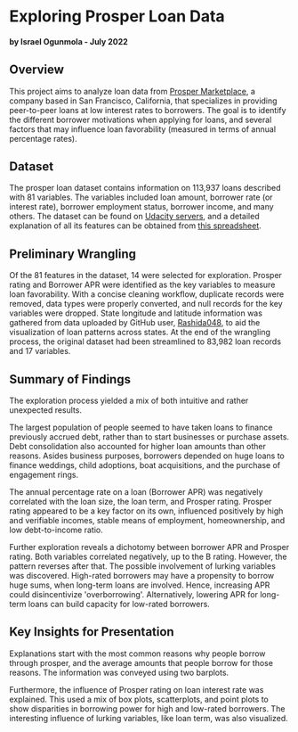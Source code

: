 # Exploring Prosper Loan Data
#### by Israel Ogunmola - July 2022

## Overview
This project aims to analyze loan data from [Prosper Marketplace](https://www.prosper.com/), a company based in San Francisco, California, that specializes in providing peer-to-peer loans at low interest rates to borrowers. The goal is to identify the different borrower motivations when applying for loans, and several factors that may influence loan favorability (measured in terms of annual percentage rates).

## Dataset
The prosper loan dataset contains information on 113,937 loans described with 81 variables. The variables included loan amount, borrower rate (or interest rate), borrower employment status, borrower income, and many others. The dataset can be found on [Udacity servers](https://www.google.com/url?q=https://s3.amazonaws.com/udacity-hosted-downloads/ud651/prosperLoanData.csv&sa=D&ust=1554484977406000), and a detailed explanation of all its features can be obtained from [this spreadsheet](https://docs.google.com/spreadsheets/d/1gDyi_L4UvIrLTEC6Wri5nbaMmkGmLQBk-Yx3z0XDEtI/edit#gid=0).

## Preliminary Wrangling
Of the 81 features in the dataset, 14 were selected for exploration. Prosper rating and Borrower APR were identified as the key variables to measure loan favorability. With a concise cleaning workflow, duplicate records were removed, data types were properly converted, and null records for the key variables were dropped. State longitude and latitude information was gathered from data uploaded by GitHub user, [Rashida048](https://raw.githubusercontent.com/rashida048/Exploratory-data-Analysis-in-R/main/statelatlong.csv), to aid the visualization of loan patterns across states. At the end of the wrangling process, the original dataset had been streamlined to 83,982 loan records and 17 variables.

## Summary of Findings
The exploration process yielded a mix of both intuitive and rather unexpected results. 

The largest population of people seemed to have taken loans to finance previously accrued debt, rather than to start businesses or purchase assets. Debt consolidation also accounted for higher loan amounts than other reasons. Asides business purposes, borrowers depended on huge loans to finance weddings, child adoptions, boat acquisitions, and the purchase of engagement rings.

The annual percentage rate on a loan (Borrower APR) was negatively correlated with the loan size, the loan term, and Prosper rating. Prosper rating appeared to be a key factor on its own, influenced positively by high and verifiable incomes, stable means of employment, homeownership, and low debt-to-income ratio.

Further exploration reveals a dichotomy between borrower APR and Prosper rating. Both variables correlated negatively, up to the B rating. However, the pattern reverses after that. The possible involvement of lurking variables was discovered. High-rated borrowers may have a propensity to borrow huge sums, when long-term loans are involved. Hence, increasing APR could disincentivize 'overborrowing'. Alternatively, lowering APR for long-term loans can build capacity for low-rated borrowers.

## Key Insights for Presentation
Explanations start with the most common reasons why people borrow through prosper, and the average amounts that people borrow for those reasons. The information was conveyed using two barplots. 

Furthermore, the influence of Prosper rating on loan interest rate was explained. This used a mix of box plots, scatterplots, and point plots to show disparities in borrowing power for high and low-rated borrowers. The interesting influence of lurking variables, like loan term, was also visualized.